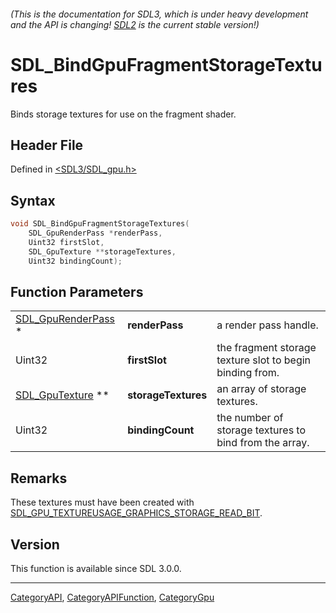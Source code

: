 ###### (This is the documentation for SDL3, which is under heavy development and the API is changing! [SDL2](https://wiki.libsdl.org/SDL2/) is the current stable version!)
# SDL_BindGpuFragmentStorageTextures

Binds storage textures for use on the fragment shader.

## Header File

Defined in [<SDL3/SDL_gpu.h>](https://github.com/libsdl-org/SDL/blob/main/include/SDL3/SDL_gpu.h)

## Syntax

```c
void SDL_BindGpuFragmentStorageTextures(
    SDL_GpuRenderPass *renderPass,
    Uint32 firstSlot,
    SDL_GpuTexture **storageTextures,
    Uint32 bindingCount);
```

## Function Parameters

|                                          |                     |                                                          |
| ---------------------------------------- | ------------------- | -------------------------------------------------------- |
| [SDL_GpuRenderPass](SDL_GpuRenderPass) * | **renderPass**      | a render pass handle.                                    |
| Uint32                                   | **firstSlot**       | the fragment storage texture slot to begin binding from. |
| [SDL_GpuTexture](SDL_GpuTexture) **      | **storageTextures** | an array of storage textures.                            |
| Uint32                                   | **bindingCount**    | the number of storage textures to bind from the array.   |

## Remarks

These textures must have been created with
[SDL_GPU_TEXTUREUSAGE_GRAPHICS_STORAGE_READ_BIT](SDL_GPU_TEXTUREUSAGE_GRAPHICS_STORAGE_READ_BIT).

## Version

This function is available since SDL 3.0.0.

----
[CategoryAPI](CategoryAPI), [CategoryAPIFunction](CategoryAPIFunction), [CategoryGpu](CategoryGpu)

